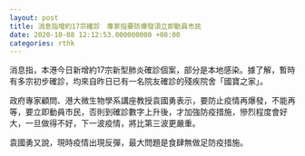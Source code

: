 ```yaml
---
layout: post
title: 消息指增約17宗確診　專家指要防爆發須立即動員市民
date: 2020-10-08 12:12:53.000000000 +08:00
categories: rthk
---
```


消息指，本港今日新增約17宗新型肺炎確診個案，部分是本地感染。據了解，暫時有多宗初步確診，均來自昨日已有一名院友確診的殘疾院舍「國寶之家」。

政府專家顧問、港大微生物學系講座教授袁國勇表示，要防止疫情再爆發，不能再等，要立即動員市民，否則到確診數字上升後，才加強防疫措施，慘烈程度會好大，一旦做得不好，下一波疫情，將比第三波更嚴重。

袁國勇又說，現時疫情出現反彈，最大問題是食肆無做足防疫措施。
